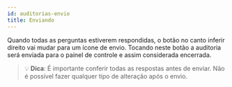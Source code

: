 ```yaml
---
id: auditorias-envio
title: Enviando
---
```


Quando todas as perguntas estiverem respondidas, o botão no canto inferir direito vai mudar para um ícone de envio. Tocando neste botão a auditoria será enviada para o painel de controle
e assim considerada encerrada. 

> 💡 **Dica**: É importante conferir todas as respostas antes de enviar. Não é possível fazer qualquer tipo de alteração após o envio.